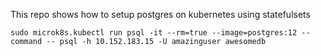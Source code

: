 This repo shows how to setup postgres on kubernetes using statefulsets

```
sudo microk8s.kubectl run psql -it --rm=true --image=postgres:12 --command -- psql -h 10.152.183.15 -U amazinguser awesomedb
```
